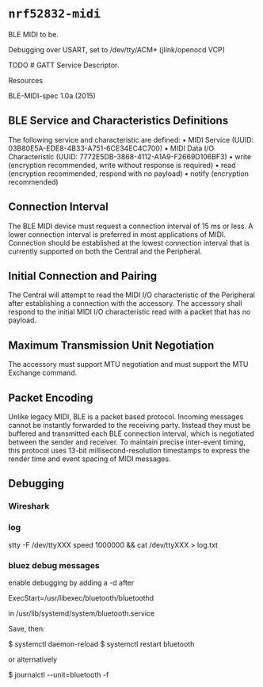# `nrf52832-midi`

BLE MIDI to be.

Debugging over USART, set to /dev/tty/ACM* (jlink/openocd VCP)

TODO # GATT Service Descriptor.

Resources

BLE-MIDI-spec 1.0a (2015)

## BLE Service and Characteristics Definitions

The following service and characteristic are defined:
• MIDI Service (UUID: 03B80E5A-EDE8-4B33-A751-6CE34EC4C700)
• MIDI Data I/O Characteristic (UUID: 7772E5DB-3868-4112-A1A9-F2669D106BF3)
• write (encryption recommended, write without response is required)
• read (encryption recommended, respond with no payload)
• notify (encryption recommended)

## Connection Interval

The BLE MIDI device must request a connection interval of 15 ms or less. A lower connection interval is preferred in most applications of MIDI. Connection should be established at the lowest connection interval that is currently supported on both the Central and the Peripheral.

## Initial Connection and Pairing

The Central will attempt to read the MIDI I/O characteristic of the Peripheral after establishing a connection with the accessory. The accessory shall respond to the initial MIDI I/O characteristic read with a packet that has no payload.

## Maximum Transmission Unit Negotiation

The accessory must support MTU negotiation and must support the MTU Exchange command.

## Packet Encoding

Unlike legacy MIDI, BLE is a packet based protocol. Incoming messages cannot be instantly forwarded to the receiving party. Instead they must be buffered and transmitted each BLE connection interval, which is negotiated between the sender and receiver. To maintain precise inter-event timing, this protocol uses 13-bit millisecond-resolution timestamps to express the render time and event spacing of MIDI messages.


## Debugging

### Wireshark

### log

stty -F /dev/ttyXXX speed 1000000 && cat /dev/ttyXXX > log.txt

### bluez debug messages

enable debugging by adding a -d after

ExecStart=/usr/libexec/bluetooth/bluetoothd

in /usr/lib/systemd/system/bluetooth.service

Save, then:

$ systemctl daemon-reload
$ systemctl restart bluetooth

or alternatively

$ journalctl --unit=bluetooth -f


